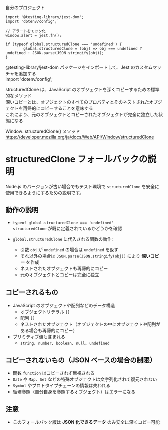 自分のプロジェクト

```
import '@testing-library/jest-dom';
import 'dotenv/config';

// アラートをモック化
window.alert = jest.fn();

if (typeof global.structuredClone === 'undefined') {
        global.structuredClone = (obj) => obj === undefined ? undefined : JSON.parse(JSON.stringify(obj));
}

```

@testing-library/jest-dom パッケージをインポートして、Jest のカスタムマッチャを追加する  
import 'dotenv/config';  

structuredClone は、JavaScript のオブジェクトを深くコピーするための標準的なメソッド  
深いコピーとは、オブジェクトのすべてのプロパティとそのネストされたオブジェクトを再帰的にコピーすることを意味する  
これにより、元のオブジェクトとコピーされたオブジェクトが完全に独立した状態になる  

Window: structuredClone() メソッド  
https://developer.mozilla.org/ja/docs/Web/API/Window/structuredClone

# structuredClone フォールバックの説明

Node.js のバージョンが古い場合でもテスト環境で `structuredClone` を安全に使用できるようにするための説明です。

## 動作の説明

- `typeof global.structuredClone === 'undefined'`  
  `structuredClone` が既に定義されているかどうかを確認

- `global.structuredClone` に代入される関数の動作:
  - 引数 `obj` が `undefined` の場合は `undefined` を返す
  - それ以外の場合は `JSON.parse(JSON.stringify(obj))` により **深いコピー** を作成
  - ネストされたオブジェクトも再帰的にコピー
  - 元のオブジェクトとコピーは完全に独立

## コピーされるもの

- JavaScript のオブジェクトや配列などのデータ構造
  - オブジェクトリテラル `{}`  
  - 配列 `[]`  
  - ネストされたオブジェクト（オブジェクトの中にオブジェクトや配列がある場合も再帰的にコピー）
- プリミティブ値も含まれる
  - `string`、`number`、`boolean`、`null`、`undefined`

## コピーされないもの（JSON ベースの場合の制限）

- 関数 `function` はコピーされず無視される
- `Date` や `Map`、`Set` などの特殊オブジェクトは文字列化されて復元されない
- `Symbol` やプロトタイプチェーンの情報は失われる
- 循環参照（自分自身を参照するオブジェクト）はエラーになる

## 注意

- このフォールバック版は **JSON 化できるデータ** のみ安全に深くコピー可能